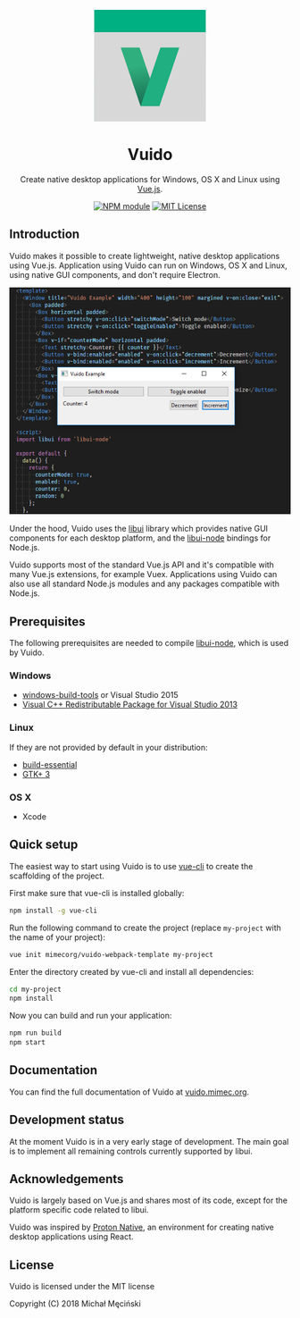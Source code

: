 <p align="center">
  <img src="docs/.gitbook/assets/vuido-logo-200.png" alt style="max-width:100%;">
</p>

<h1 align="center">Vuido</h1>

<p align="center">Create native desktop applications for Windows, OS X and Linux using <a href="https://vuejs.org/">Vue.js</a>.</p>

<p align="center">
  <a href="https://npmjs.org/package/vuido"><img src="https://img.shields.io/npm/v/vuido.svg" alt="NPM module"></a>
  <a href="https://github.com/mimecorg/vuido/blob/master/LICENSE"><img src="https://img.shields.io/github/license/mimecorg/vuido.svg" alt="MIT License"></a>
</p>

## Introduction

Vuido makes it possible to create lightweight, native desktop applications using Vue.js. Application using Vuido can run on Windows, OS X and Linux, using native GUI components, and don't require Electron.

<p align="center">
  <img src="docs/.gitbook/assets/vuido-screenshot.png" alt style="max-width:100%;">
</p>

Under the hood, Vuido uses the [libui](https://github.com/andlabs/libui) library which provides native GUI components for each desktop platform, and the [libui-node](https://github.com/parro-it/libui-node) bindings for Node.js.

Vuido supports most of the standard Vue.js API and it's compatible with many Vue.js extensions, for example Vuex. Applications using Vuido can also use all standard Node.js modules and any packages compatible with Node.js.

## Prerequisites

The following prerequisites are needed to compile [libui-node](https://github.com/parro-it/libui-node), which is used by Vuido.

### Windows

* [windows-build-tools](https://www.npmjs.com/package/windows-build-tools) or Visual Studio 2015
* [Visual C++ Redistributable Package for Visual Studio 2013](https://www.microsoft.com/en-us/download/details.aspx?id=40784)

### Linux

If they are not provided by default in your distribution:

* [build-essential](https://packages.ubuntu.com/xenial/build-essential)
* [GTK+ 3](https://packages.ubuntu.com/source/xenial/gtk+3.0)

### OS X

* Xcode

## Quick setup

The easiest way to start using Vuido is to use [vue-cli](https://www.npmjs.com/package/vue-cli) to create the scaffolding of the project.

First make sure that vue-cli is installed globally:

```bash
npm install -g vue-cli
```

Run the following command to create the project \(replace `my-project` with the name of your project\):

```bash
vue init mimecorg/vuido-webpack-template my-project
```

Enter the directory created by vue-cli and install all dependencies:

```bash
cd my-project
npm install
```

Now you can build and run your application:

```bash
npm run build
npm start
```

## Documentation

You can find the full documentation of Vuido at [vuido.mimec.org](https://vuido.mimec.org/).


## Development status

At the moment Vuido is in a very early stage of development. The main goal is to implement all remaining controls currently supported by libui.

## Acknowledgements

Vuido is largely based on Vue.js and shares most of its code, except for the platform specific code related to libui.

Vuido was inspired by [Proton Native](https://github.com/kusti8/proton-native), an environment for creating native desktop applications using React.

## License

Vuido is licensed under the MIT license

Copyright (C) 2018 Michał Męciński
